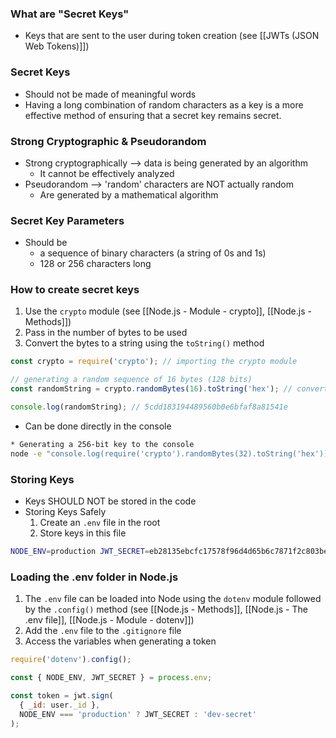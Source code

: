 ### What are "Secret Keys"
* Keys that are sent to the user during token creation (see [[JWTs (JSON Web Tokens)]])

### Secret Keys
* Should not be made of meaningful words
* Having a long combination of random characters as a key is a more effective method of ensuring that a secret key remains secret.

### Strong Cryptographic & Pseudorandom
* Strong cryptographically --> data is being generated by an algorithm 
	* It cannot be effectively analyzed
* Pseudorandom --> 'random' characters are NOT actually random
	* Are generated by a mathematical algorithm  

### Secret Key Parameters
* Should be 
	* a sequence of binary characters (a string of 0s and 1s)
	* 128 or 256 characters long

### How to create secret keys
1) Use the `crypto` module (see [[Node.js - Module - crypto]], [[Node.js - Methods]])
2) Pass in the number of bytes to be used
3) Convert the bytes to a string using the `toString()` method

```js
const crypto = require('crypto'); // importing the crypto module

// generating a random sequence of 16 bytes (128 bits) 
const randomString = crypto.randomBytes(16).toString('hex'); // converting it into a string

console.log(randomString); // 5cdd183194489560b0e6bfaf8a81541e
```

* Can be done directly in the console
```bash
* Generating a 256-bit key to the console
node -e "console.log(require('crypto').randomBytes(32).toString('hex'));" 
```

### Storing Keys
* Keys SHOULD NOT be stored in the code
* Storing Keys Safely
	1) Create an `.env` file in the root
	2) Store keys in this file
```bash
NODE_ENV=production JWT_SECRET=eb28135ebcfc17578f96d4d65b6c7871f2c803be4180c165061d5c2db621c51b
```

### Loading the .env folder in Node.js
1) The `.env` file can be loaded into Node using the `dotenv` module followed by the `.config()` method (see [[Node.js - Methods]], [[Node.js - The .env file]], [[Node.js - Module - dotenv]])
2) Add the `.env` file to the `.gitignore` file
3) Access the variables when generating a token
```js
require('dotenv').config();

const { NODE_ENV, JWT_SECRET } = process.env;

const token = jwt.sign(
  { _id: user._id },
  NODE_ENV === 'production' ? JWT_SECRET : 'dev-secret'
); 
```